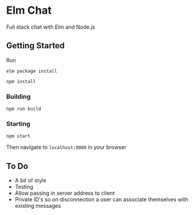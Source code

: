 # Elm Chat

Full stack chat with Elm and Node.js

## Getting Started

Run

`elm package install`

`npm install`

### Building

`npm run build`

### Starting

`npm start`

Then navigate to `localhost:8080` in your browser

## To Do

* A bit of style
* Testing
* Allow passing in server address to client
* Private ID's so on disconnection a user can associate themselves with existing messages
